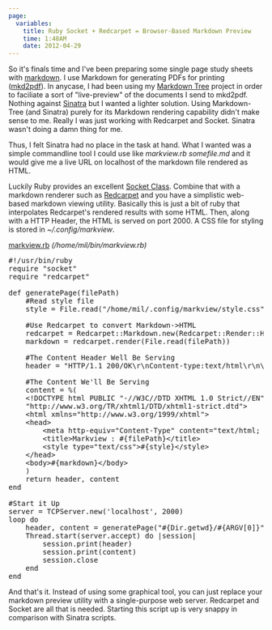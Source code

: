 ```yaml
---
page: 
  variables:
    title: Ruby Socket + Redcarpet = Browser-Based Markdown Preview
    time: 1:48AM
    date: 2012-04-29
---
```

So it's finals time and I've been preparing some single page study sheets with [markdown](http://daringfireball.net/projects/markdown/). I use Markdown for generating PDFs for printing ([mkd2pdf](https://github.com/jdodds/mkd2pdf)). 
In anycase, I had been using my [Markdown Tree](/projects/markdown-tree) project in order to faciliate a sort of "live-preview" of the documents I send to mkd2pdf. Nothing against [Sinatra](http://sinatrarb.com) but I wanted a lighter solution.  Using Markdown-Tree (and Sinatra) purely for its Markdown rendering capability didn't make sense to me. Really I was just working with Redcarpet and Socket. Sinatra wasn't doing a damn thing for me. 

Thus, I felt Sinatra had no place in the task at hand.  What I wanted was a simple commandline tool I could use like *markview.rb somefile.md* and it would give me a live URL on localhost of the markdown file rendered as HTML.

Luckily Ruby provides an excellent [Socket Class](http://www.ruby-doc.org/stdlib-1.9.3/libdoc/socket/rdoc/Socket.html). Combine that with a markdown renderer such as [Redcarpet](http://github.com/tanoku/redcarpet) and you have a simplistic web-based markdown viewing utility. Basically this is just a bit of ruby that interpolates Redcarpet's rendered results with some HTML. Then, along with a HTTP Header, the HTML is served on port 2000. A CSS file for styling is stored in *~/.config/markview*.

[markview.rb](https://github.com/mil/configs-and-bins/blob/master/bins/markview.rb) *(/home/mil/bin/markview.rb)*

<pre class="sh_ruby">
#!/usr/bin/ruby
require "socket"
require "redcarpet"

def generatePage(filePath)
    #Read style file
    style = File.read("/home/mil/.config/markview/style.css")

    #Use Redcarpet to convert Markdown-&gt;HTML
    redcarpet = Redcarpet::Markdown.new(Redcarpet::Render::HTML)
    markdown = redcarpet.render(File.read(filePath))

    #The Content Header Well Be Serving
    header = "HTTP/1.1 200/OK\r\nContent-type:text/html\r\n\r\n"

    #The Content We'll Be Serving
    content = %(
    &lt;!DOCTYPE html PUBLIC "-//W3C//DTD XHTML 1.0 Strict//EN" 
    "http://www.w3.org/TR/xhtml1/DTD/xhtml1-strict.dtd"&gt;
    &lt;html xmlns="http://www.w3.org/1999/xhtml"&gt;
    &lt;head&gt;
        &lt;meta http-equiv="Content-Type" content="text/html; charset=utf-8" /&gt;
        &lt;title&gt;Markview : #{filePath}&lt;/title&gt;
        &lt;style type="text/css"&gt;#{style}&lt;/style&gt;
    &lt;/head&gt;
    &lt;body&gt;#{markdown}&lt;/body&gt;
    )
    return header, content
end

#Start it Up
server = TCPServer.new('localhost', 2000)
loop do
    header, content = generatePage("#{Dir.getwd}/#{ARGV[0]}")
    Thread.start(server.accept) do |session|
        session.print(header)
        session.print(content)
        session.close
    end
end
</pre>

And that's it. Instead of using some graphical tool, you can just replace your markdown preview utility with a single-purpose web server. Redcarpet and Socket are all that is needed. Starting this script up is very snappy in comparison with Sinatra scripts.
